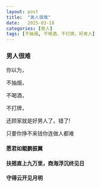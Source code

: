 ```yaml
---
layout: post
title:  "男人很难"
date:   2025-03-18
categories: [男人]
tags: [不抽烟, 不喝酒，不打牌，好男人]  
---
```


### **男人很难**

<p class="vertical-gradient-text">你以为，</p>

<p class="multi-gradient-text">不抽烟，</p>

<p class="rainbow-text">不喝酒，</p>

<p class="rainbow-text-p">不打牌，</p>

<p class="rainbow-text-diagonal">还顾家就是好男人了。错了!</p>

<p class="rainbow-text-animated">只要你挣不来钱你连做人都难</p>

<h4 class="left">愿君如鲲鹏振翼</h4>

<h4 class="right">扶摇直上九万里，商海浮沉终见日</h4>

<h4 class="center">守得云开见月明</h4>


